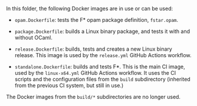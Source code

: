 In this folder, the following Docker images are in use or can be used:

* `opam.Dockerfile`: tests the F* opam package definition,
  `fstar.opam`.

* `package.Dockerfile`: builds a Linux binary package, and tests it
  with and without OCaml.

* `release.Dockerfile`: builds, tests and creates a new Linux binary
  release. This image is used by the `release.yml` GitHub Actions
  workflow.

* `standalone.Dockerfile`: builds and tests F*. This is the main CI
  image, used by the `linux-x64.yml` GitHub Actions workflow. It uses
  the CI scripts and the configuration files from the `build`
  subdirectory (inherited from the previous CI system, but still in
  use.)

The Docker images from the `build/*` subdirectories are no longer
used.
